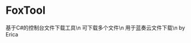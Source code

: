 

# FoxTool

 基于C#的控制台文件下载工具\n
 可下载多个文件\n
 用于蓝奏云文件下载\n
                                    by Erica

  


